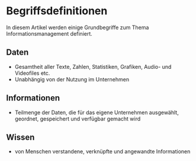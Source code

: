 # Begriffsdefinitionen
In diesem Artikel werden einige Grundbegriffe zum Thema Informationsmanagement definiert.

## Daten
- Gesamtheit aller Texte, Zahlen, Statistiken, Grafiken, Audio- und Videofiles etc.
- Unabhängig von der Nutzung im Unternehmen

## Informationen
- Teilmenge der Daten, die für das eigene Unternehmen ausgewählt, geordnet, gespeichert und verfügbar gemacht wird

## Wissen
- von Menschen verstandene, verknüpfte und angewandte Informationen